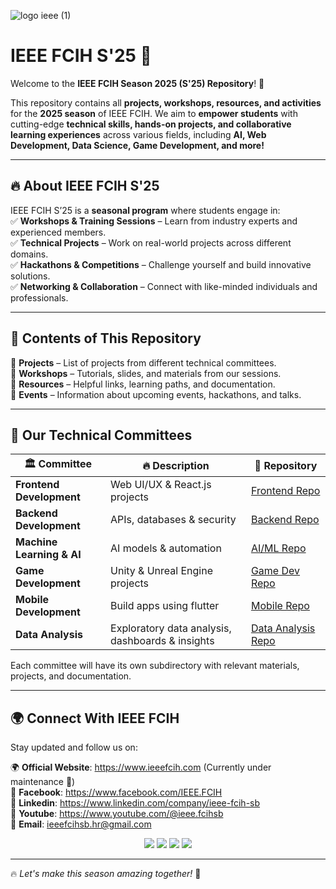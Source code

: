 ![logo ieee (1)](https://github.com/user-attachments/assets/0db4717d-fe13-4add-aeff-d8ab96f267b7)

# **IEEE FCIH S'25** 🚀  

Welcome to the **IEEE FCIH Season 2025 (S'25) Repository**! 🎉  

This repository contains all **projects, workshops, resources, and activities** for the **2025 season** of IEEE FCIH. We aim to **empower students** with cutting-edge **technical skills, hands-on projects, and collaborative learning experiences** across various fields, including **AI, Web Development, Data Science, Game Development, and more!**  

---

## 🔥 **About IEEE FCIH S'25**  
IEEE FCIH S’25 is a **seasonal program** where students engage in:  
✅ **Workshops & Training Sessions** – Learn from industry experts and experienced members.  
✅ **Technical Projects** – Work on real-world projects across different domains.  
✅ **Hackathons & Competitions** – Challenge yourself and build innovative solutions.  
✅ **Networking & Collaboration** – Connect with like-minded individuals and professionals.  

---

## 📌 **Contents of This Repository**  

📂 **Projects** – List of projects from different technical committees.  
📂 **Workshops** – Tutorials, slides, and materials from our sessions.  
📂 **Resources** – Helpful links, learning paths, and documentation.  
📂 **Events** – Information about upcoming events, hackathons, and talks.  

---

## 🚀 **Our Technical Committees**  

| 🏛 Committee | 🔥 Description | 📂 Repository |
|-------------|--------------|-------------|
| **Frontend Development** | Web UI/UX & React.js projects | [Frontend Repo](https://github.com/IEEE-FCIH-SB/Front-End-Content-2025) |
| **Backend Development** | APIs, databases & security | [Backend Repo](https://github.com/IEEE-FCIH-SB/Back-End-Content-2025) |
| **Machine Learning & AI** | AI models & automation | [AI/ML Repo](https://github.com/IEEE-FCIH-SB/Machine-Learning-Content-2025) |
| **Game Development** | Unity & Unreal Engine projects | [Game Dev Repo](https://github.com/IEEE-FCIH-SB/Game-Dev-Content-2025) |
| **Mobile Development** |Build apps using flutter | [Mobile Repo](https://github.com/IEEE-FCIH-SB/Mobile-Dev-Content-2025) |
| **Data Analysis** | Exploratory data analysis, dashboards & insights | [Data Analysis Repo](https://github.com/IEEE-FCIH-SB/Data-analysis-Content-2025) |



Each committee will have its own subdirectory with relevant materials, projects, and documentation.  

---

## 🌍 **Connect With IEEE FCIH**  
Stay updated and follow us on:  

🌍 **Official Website**: https://www.ieeefcih.com (Currently under maintenance 🚧) <br/>
📱 **Facebook**: https://www.facebook.com/IEEE.FCIH <br/>
👔 **Linkedin**: https://www.linkedin.com/company/ieee-fcih-sb <br/>
🎥 **Youtube**: https://www.youtube.com/@ieee.fcihsb <br/>
📧 **Email**:  ieeefcihsb.hr@gmail.com <br/>

<p align="center">
  <a href="https://www.facebook.com/IEEE.FCIH"><img src="https://img.shields.io/badge/Facebook-%231877F2.svg?style=for-the-badge&logo=facebook&logoColor=white"></a>
  <a href="https://www.instagram.com/ieeefcih.sb/"><img src="https://img.shields.io/badge/Instagram-%23E4405F.svg?style=for-the-badge&logo=instagram&logoColor=white"></a>
  <a href="https://www.linkedin.com/company/ieee-fcih-sb"><img src="https://img.shields.io/badge/LinkedIn-%230077B5.svg?style=for-the-badge&logo=linkedin&logoColor=white"></a>
  <a href="https://www.youtube.com/@ieee.fcihsb"><img src="https://img.shields.io/badge/YouTube-%23FF0000.svg?style=for-the-badge&logo=youtube&logoColor=white"></a>
</p>

---

🔥 _Let's make this season amazing together!_ 🚀  

